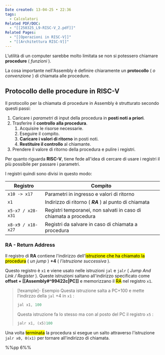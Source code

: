 ```yaml
---
Date created: 13-04-25 • 22:36
tags:
  - Calcolatori
Related PDF/DOC:
  - "[[250325_L9-RISC-V_2.pdf]]"
Related Pages:
  - "[[Operazioni in RISC-V]]"
  - "[[Architettura RISC-V]]"
---
```

 L’utilità di un computer sarebbe molto limitata se non si potessero chiamare **procedure** ( *funzioni* ). 
 
La cosa importante nell'Assembly è definire chiaramente un **protocollo** ( *o convenzione* ) di chiamata alle procedure.

## Protocollo delle procedure in RISC-V
Il protocollo per la chiamata di procedure in Assembly è strutturato secondo questi passi:

1. Caricare i *parametri* di input della procedura in **posti noti a priori**. 
2. Trasferire il **controllo alla procedura**. 
	1. Acquisire le risorse necessarie.
	2. Eseguire il compito.
	3. **Caricare i valori di ritorno** in posti noti. 
	4. **Restituire il controllo** al chiamante.
3. Prendere il valore di ritorno della procedura e pulire i registri.

Per quanto riguarda **RISC-V**, tiene fede all'idea di cercare di usare i registri il più possibile per passare i parametri.

I registri quindi sono divisi in questo modo:

| Registro          | Compito                                                          |
| ----------------- | ---------------------------------------------------------------- |
| `x10 -> x17`      | Parametri in ingresso e valori di ritorno                        |
| `x1`              | Indirizzo di ritorno ( **_RA_** ) al punto di chiamata           |
| `x5-x7 / x28-x31` | Registri temporanei, non salvati in caso di chiamata a procedura |
| `x8-x9 / x18-x27` | Registri da salvare in caso di chiamata a procedura              |

### RA - Return Address
Il registro di **RA** contiene l'indirizzo dell'<mark class="hltr-orange">istruzione che ha chiamato la procedura</mark> ( *un jump* ) **+4** ( *l'istruzione successiva* ).

Questo registro è `x1` e viene usato nelle istruzioni `jal` e `jalr` ( *Jump And Link / Register* ). Queste istruzioni saltano all'indirizzo specificato come **offset + [[Assembly#^99422c|PC]]** e memorizzano il <mark class="hltr-purple">RA</mark> nel registro `x1`.

>[!example]- Esempio
>Questa istruzione salta a PC+100 e mette l'indirzzo della `jal` $+ 4$ in `x1` :  
>```asm
>jal x1, 100
>```
>Questa istruzione fa lo stesso ma con al posto del PC il registro `x5` :
>```asm
>jalr x1, (x5)100
>```

Una volta <mark class="hltr-red">terminata</mark> la procedura si esegue un salto attraverso l'istruzione `jalr x0, 0(x1)` per tornare all'indirizzo di chiamata.

%%pp 6%%